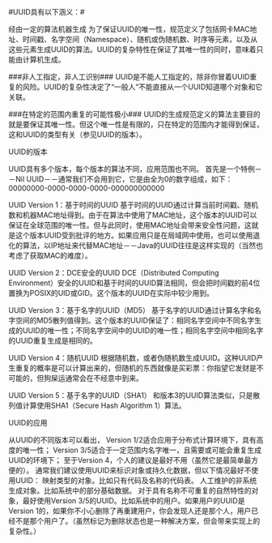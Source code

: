 #UUID具有以下涵义：#

经由一定的算法机器生成
为了保证UUID的唯一性，规范定义了包括网卡MAC地址、时间戳、名字空间（Namespace）、随机或伪随机数、时序等元素，以及从这些元素生成UUID的算法。UUID的复杂特性在保证了其唯一性的同时，意味着只能由计算机生成。

###非人工指定，非人工识别###
UUID是不能人工指定的，除非你冒着UUID重复的风险。UUID的复杂性决定了“一般人“不能直接从一个UUID知道哪个对象和它关联。

###在特定的范围内重复的可能性极小###
UUID的生成规范定义的算法主要目的就是要保证其唯一性。但这个唯一性是有限的，只在特定的范围内才能得到保证，这和UUID的类型有关（参见UUID的版本）。


UUID的版本

UUID具有多个版本，每个版本的算法不同，应用范围也不同。
首先是一个特例－－Nil UUID－－通常我们不会用到它，它是由全为0的数字组成，如下：
00000000-0000-0000-0000-000000000000

UUID Version 1：基于时间的UUID
基于时间的UUID通过计算当前时间戳、随机数和机器MAC地址得到。由于在算法中使用了MAC地址，这个版本的UUID可以保证在全球范围的唯一性。但与此同时，使用MAC地址会带来安全性问题，这就是这个版本UUID受到批评的地方。如果应用只是在局域网中使用，也可以使用退化的算法，以IP地址来代替MAC地址－－Java的UUID往往是这样实现的（当然也考虑了获取MAC的难度）。

UUID Version 2：DCE安全的UUID
DCE（Distributed Computing Environment）安全的UUID和基于时间的UUID算法相同，但会把时间戳的前4位置换为POSIX的UID或GID。这个版本的UUID在实际中较少用到。

UUID Version 3：基于名字的UUID（MD5）
基于名字的UUID通过计算名字和名字空间的MD5散列值得到。这个版本的UUID保证了：相同名字空间中不同名字生成的UUID的唯一性；不同名字空间中的UUID的唯一性；相同名字空间中相同名字的UUID重复生成是相同的。

UUID Version 4：随机UUID
根据随机数，或者伪随机数生成UUID。这种UUID产生重复的概率是可以计算出来的，但随机的东西就像是买彩票：你指望它发财是不可能的，但狗屎运通常会在不经意中到来。

UUID Version 5：基于名字的UUID（SHA1）
和版本3的UUID算法类似，只是散列值计算使用SHA1（Secure Hash Algorithm 1）算法。

UUID的应用

从UUID的不同版本可以看出，
Version 1/2适合应用于分布式计算环境下，具有高度的唯一性；
Version 3/5适合于一定范围内名字唯一，且需要或可能会重复生成UUID的环境下；
至于Version 4，个人的建议是最好不用（虽然它是最简单最方便的）。
通常我们建议使用UUID来标识对象或持久化数据，但以下情况最好不使用UUID：
映射类型的对象。比如只有代码及名称的代码表。
人工维护的非系统生成对象。比如系统中的部分基础数据。
对于具有名称不可重复的自然特性的对象，最好使用Version 3/5的UUID。比如系统中的用户。如果用户的UUID是Version 1的，如果你不小心删除了再重建用户，你会发现人还是那个人，用户已经不是那个用户了。（虽然标记为删除状态也是一种解决方案，但会带来实现上的复杂性。）
